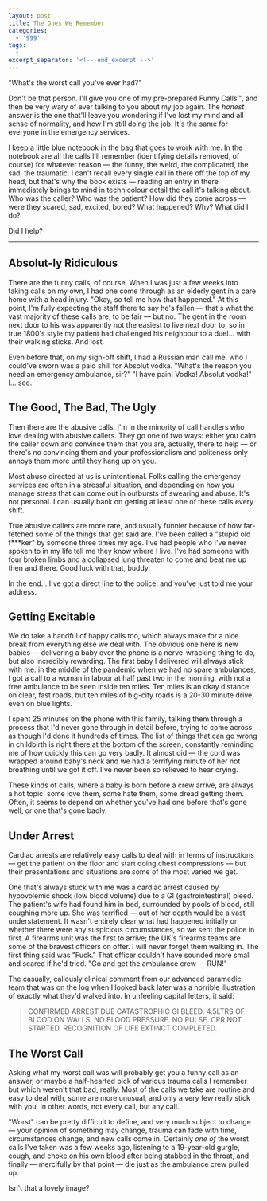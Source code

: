 ```yaml
---
layout: post
title: The Ones We Remember
categories:
  - '999'
tags:
  - 
excerpt_separator: '<!-- end_excerpt -->'
---
```


"What's the worst call you've ever had?"

Don't be that person. I'll give you one of my pre-prepared Funny Calls&trade;, and then be very wary of ever talking to
you about my job again. The _honest_ answer is the one that'll leave you wondering if I've lost my mind and all sense of
normality, and how I'm still doing the job. It's the same for everyone in the emergency services.

<!-- end_excerpt -->

I keep a little blue notebook in the bag that goes to work with me. In the notebook are all the calls I'll remember
(identifying details removed, of course) for whatever reason &mdash; the funny, the weird, the complicated, the sad,
the traumatic. I can't recall every single call in there off the top of my head, but that's why the book exists &mdash;
reading an entry in there immediately brings to mind in technicolour detail the call it's talking about. Who was the
caller? Who was the patient? How did they come across &mdash; were they scared, sad, excited, bored? What happened? Why?
What did I do?

Did I help?

-----

## Absolut-ly Ridiculous
There are the funny calls, of course. When I was just a few weeks into taking calls on my own, I had one come through
as an elderly gent in a care home with a head injury. "Okay, so tell me how that happened." At this point, I'm fully
expecting the staff there to say he's fallen &mdash; that's what the vast majority of these calls are, to be fair
&mdash; but no. The gent in the room next door to his was apparently not the easiest to live next door to, so in true
1800's style my patient had challenged his neighbour to a duel... with their walking sticks. And lost.

Even before that, on my sign-off shift, I had a Russian man call me, who I could've sworn was a paid shill for Absolut
vodka. "What's the reason you need an emergency ambulance, sir?" "I have pain! Vodka! Absolut vodka!" I... see.

## The Good, The Bad, The Ugly
Then there are the abusive calls. I'm in the minority of call handlers who love dealing with abusive callers. They go
one of two ways: either you calm the caller down and convince them that you are, actually, there to help &mdash; or
there's no convincing them and your professionalism and politeness only annoys them more until they hang up on you.

Most abuse directed at us is unintentional. Folks calling the emergency services are often in a stressful situation,
and depending on how you manage stress that can come out in outbursts of swearing and abuse. It's not personal. I can
usually bank on getting at least one of these calls every shift.

True abusive callers are more rare, and usually funnier because of how far-fetched some of the things that get said are.
I've been called a "stupid old f***ker" by someone three times my age. I've had people who I've never spoken to in my
life tell me they know where I live. I've had someone with four broken limbs and a collapsed lung threaten to come and
beat me up then and there. Good luck with that, buddy.

In the end... I've got a direct line to the police, and you've just told me your address.

## Getting Excitable
We do take a handful of happy calls too, which always make for a nice break from everything else we deal with. The
obvious one here is new babies &mdash; delivering a baby over the phone is a nerve-wracking thing to do, but also
incredibly rewarding. The first baby I delivered will always stick with me: in the middle of the pandemic when we had
no spare ambulances, I got a call to a woman in labour at half past two in the morning, with not a free ambulance to be
seen inside ten miles. Ten miles is an okay distance on clear, fast roads, but ten miles of big-city roads is a 20-30
minute drive, even on blue lights.

I spent 25 minutes on the phone with this family, talking them through a process that I'd never gone through in detail
before, trying to come across as though I'd done it hundreds of times. The list of things that can go wrong in
childbirth is right there at the bottom of the screen, constantly reminding me of how quickly this can go very badly. It
almost did &mdash; the cord was wrapped around baby's neck and we had a terrifying minute of her not breathing until we
got it off. I've never been so relieved to hear crying.

These kinds of calls, where a baby is born before a crew arrive, are always a hot topic: some love them, some hate them,
some dread getting them. Often, it seems to depend on whether you've had one before that's gone well, or one that's gone
badly.

## Under Arrest
Cardiac arrests are relatively easy calls to deal with in terms of instructions &mdash; get the patient on the floor and
start doing chest compressions &mdash; but their presentations and situations are some of the most varied we get.

One that's always stuck with me was a cardiac arrest caused by hypovolemic shock (low blood volume) due to a GI 
(gastrointestinal) bleed. The patient's wife had found him in bed, surrounded by pools of blood, still coughing more up.
She was terrified &mdash; out of her depth would be a vast understatement. It wasn't entirely clear what had happened
initially or whether there were any suspicious circumstances, so we sent the police in first. A firearms unit was the
first to arrive; the UK's firearms teams are some of the bravest officers on offer. I will never forget them walking in.
The first thing said was "Fuck." That officer couldn't have sounded more small and scared if he'd tried. "Go and get the
ambulance crew &mdash; RUN!"

The casually, callously clinical comment from our advanced paramedic team that was on the log when I looked back later
was a horrible illustration of exactly what they'd walked into. In unfeeling capital letters, it said:

<blockquote class="ff-mono">
  CONFIRMED ARREST DUE CATASTROPHIC GI BLEED. 4.5LTRS OF BLOOD ON WALLS. NO BLOOD PRESSURE. NO PULSE. CPR NOT STARTED.
  RECOGNITION OF LIFE EXTINCT COMPLETED.
</blockquote>

## The Worst Call
Asking what my worst call was will probably get you a funny call as an answer, or maybe a half-hearted pick of various
trauma calls I remember but which weren't that bad, really. Most of the calls we take are routine and easy to deal with,
some are more unusual, and only a very few really stick with you. In other words, not every call, but any call.

"Worst" can be pretty difficult to define, and very much subject to change &mdash; your opinion of something may change,
trauma can fade with time, circumstances change, and new calls come in. Certainly _one of_ the worst calls I've taken
was a few weeks ago, listening to a 19-year-old gurgle, cough, and choke on his own blood after being stabbed in the
throat, and finally &mdash; mercifully by that point &mdash; die just as the ambulance crew pulled up.

Isn't that a lovely image?
